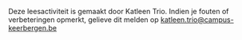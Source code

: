 Deze leesactiviteit is gemaakt door Katleen Trio. Indien je fouten of verbeteringen opmerkt, gelieve dit melden op katleen.trio@campus-keerbergen.be
